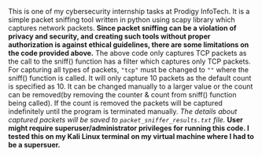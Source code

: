 This is one of my cybersecurity internship tasks at Prodigy InfoTech. 
It is a simple packet sniffing tool written in python using scapy library which captures network packets.
**Since packet sniffing can be a violation of privacy and security, and creating such tools without proper authorization is against ethical guidelines, there are some limitations on the code provided above.**
The above code only captures TCP packets as the call to the sniff() function has a filter which captures only TCP packets.
For capturing all types of packets, `"tcp"` must be changed to `""` where the sniff() function is called.
It will only capture 10 packets as the default count is specified as 10. It can be changed manually to a larger value or the count can be removed(by removing the counter & count from sniff() function being called). If the count is removed the packets will be captured indefinitely until the program is terminated manually.
*The details about captured packets will be saved to `packet_sniffer_results.txt` file.*
**User might require superuser/administrator privileges for running this code. I tested this on my Kali Linux terminal on my virtual machine where I had to be a supersuer.**
